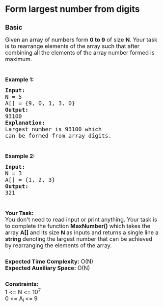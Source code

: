 # Form largest number from digits
## Basic 
<div class="problem-statement">
                <p></p><p><span style="font-size:18px">Given an array of numbers form <strong>0 to 9</strong>&nbsp;of size <strong>N</strong>. Your task is to rearrange elements of the array such that after combining all the elements of the array number formed is maximum.</span></p>

<p>&nbsp;</p>

<p><span style="font-size:18px"><strong>Example 1:</strong></span></p>

<pre><span style="font-size:18px"><strong>Input:</strong>
N = 5
A[] = {9, 0, 1, 3, 0}
<strong>Output:</strong>
93100
<strong>Explanation:</strong>
Largest number is 93100 which
can be formed from array digits.</span></pre>

<p>&nbsp;</p>

<p><span style="font-size:18px"><strong>Example 2:</strong></span></p>

<pre><span style="font-size:18px"><strong>Input:</strong>
N = 3
A[] = {1, 2, 3}
<strong>Output:</strong>
321</span></pre>

<p>&nbsp;</p>

<p><span style="font-size:18px"><strong>Your Task:&nbsp;&nbsp;</strong><br>
You don't need to read input or print anything. Your task is to complete the function <strong>MaxNumber()</strong>&nbsp;which takes the array <strong>A[]</strong> and its size <strong>N </strong>as inputs and returns a single line a <strong>string</strong> denoting the largest number that can be achieved by rearranging the elements of the array.</span></p>

<p><br>
<span style="font-size:18px"><strong>Expected Time Complexity:</strong> O(N)<br>
<strong>Expected Auxiliary Space:</strong> O(N)</span></p>

<p><br>
<span style="font-size:18px"><strong>Constraints:</strong><br>
1 &lt;= N &lt;= 10<sup>7</sup></span><br>
<span style="font-size:18px">0 &lt;= A<sub>i </sub>&lt;= 9</span></p>

<p>&nbsp;</p>
 <p></p>
            </div>